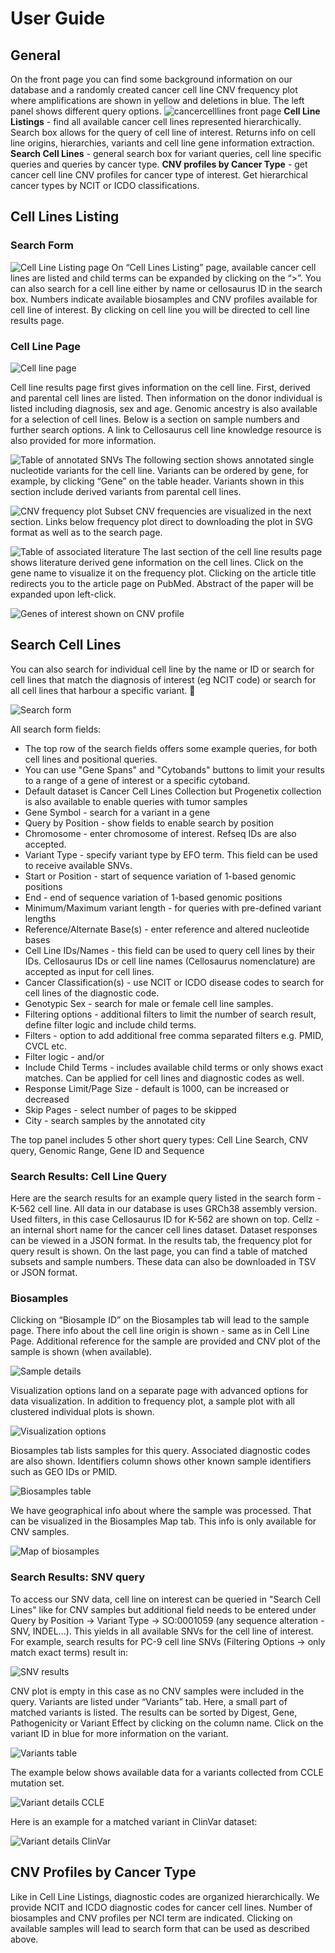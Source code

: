 # User Guide

## General

On the front page you can find some background information on our database and a randomly created cancer cell line CNV frequency plot where amplifications are shown in yellow and deletions in blue. The left panel shows different query options.
![cancercelllines front page](front.png)
**Cell Line Listings** - find all available cancer cell lines represented hierarchically. Search box allows for the query of cell line of interest. Returns info on cell line origins, hierarchies, variants and cell line gene information extraction.
**Search Cell Lines** - general search box for variant queries, cell line specific queries and queries by cancer type.
**CNV profiles by Cancer Type** - get cancer cell line CNV profiles for cancer type of interest. Get hierarchical cancer types by NCIT or ICDO classifications.

## Cell Lines Listing

### Search Form

![Cell Line Listing page](cl-listing-search.png)
On “Cell Lines Listing” page, available cancer cell lines are listed and child terms can be expanded by clicking on the “>”. You can also search for a cell line either by name or cellosaurus ID in the search box. Numbers indicate available biosamples and CNV profiles available for cell line of interest. By clicking on cell line you will be directed to cell line results page.

### Cell Line Page

![Cell line page](cl-page.png)

Cell line results page first gives information on the cell line. First, derived and parental cell lines are listed. Then information on the donor individual is listed including diagnosis, sex and age. Genomic ancestry is also available for a selection of cell lines. Below is a section on sample numbers and further search options. A link to Cellosaurus cell line knowledge resource is also provided for more information.

![Table of annotated SNVs](annotated-vars.png)
The following section shows annotated single nucleotide variants for the cell line. Variants can be ordered by gene, for example, by clicking “Gene” on the table header. Variants shown in this section include derived variants from parental cell lines.

![CNV frequency plot](cnv-plot.png)
Subset CNV frequencies are visualized in the next section. Links below frequency plot direct to downloading the plot in SVG format as well as to the search page.

![Table of associated literature](lit-table.png)
The last section of the cell line results page shows literature derived gene information on the cell lines. Click on the gene name to visualize it on the frequency plot. Clicking on the article title redirects you to the article page on PubMed. Abstract of the paper will be expanded upon left-click.

![Genes of interest shown on CNV profile](annotated_genes.png)

## Search Cell Lines

You can also search for individual cell line by the name or ID or search for cell lines that match the diagnosis of interest (eg NCIT code) or search for all cell lines that harbour a specific variant. 

![Search form](search-form.png)


All search form fields:

* The top row of the search fields offers some example queries, for both cell lines and positional queries.
* You can use "Gene Spans" and "Cytobands" buttons to limit your results to a range of a gene of interest or a specific cytoband.
* Default dataset is Cancer Cell Lines Collection but Progenetix collection is also available to enable queries with tumor samples
* Gene Symbol - search for a variant in a gene
* Query by Position - show fields to enable search by position
* Chromosome - enter chromosome of interest. Refseq IDs are also accepted.
* Variant Type - specify variant type by EFO term. This field can be used to receive available SNVs.
* Start or Position - start of sequence variation of 1-based genomic positions
* End - end of sequence variation of 1-based genomic positions
* Minimum/Maximum variant length - for queries with pre-defined variant lengths
* Reference/Alternate Base(s) - enter reference and altered nucleotide bases
* Cell Line IDs/Names - this field can be used to query cell lines by their IDs. Cellosaurus IDs or cell line names (Cellosaurus nomenclature) are accepted as input for cell lines.
* Cancer Classification(s) - use NCIT or ICDO disease codes to search for cell lines of the diagnostic code.
* Genotypic Sex - search for male or female cell line samples.
* Filtering options - additional filters to limit the number of search result, define filter logic and include child terms.
* Filters - option to add additional free comma separated filters e.g. PMID, CVCL etc.
* Filter logic - and/or
* Include Child Terms - includes available child terms or only shows exact matches. Can be applied for cell lines and diagnostic codes as well.
* Response Limit/Page Size - default is 1000, can be increased or decreased
* Skip Pages - select number of pages to be skipped
* City - search samples by the annotated city

The top panel includes 5 other short query types: Cell Line Search, CNV query, Genomic Range, Gene ID and Sequence

### Search Results: Cell Line Query

Here are the search results for an example query listed in the search form - K-562 cell line. All data in our database is uses GRCh38 assembly version. Used filters, in this case Cellosaurus ID for K-562 are shown on top. Cellz - an internal short name for the cancer cell lines dataset. Dataset responses can be viewed in a JSON format. In the results tab, the frequency plot for query result is shown. On the last page, you can find a table of matched subsets and sample numbers. These data can also be downloaded in TSV or JSON format.

### Biosamples

Clicking on “Biosample ID” on the Biosamples tab will lead to the sample page. There info about the cell line origin is shown - same as in Cell Line Page. Additional reference for the sample are provided and CNV plot of the sample is shown (when available).

![Sample details](sample-details.png)

Visualization options land on a separate page with advanced options for data visualization. In addition to frequency plot, a sample plot with all clustered individual plots is shown.

![Visualization options](visual.png)

Biosamples tab lists samples for this query. Associated diagnostic codes are also shown. Identifiers column shows other known sample identifiers such as GEO IDs or PMID.

![Biosamples table](img.png)

We have geographical info about where the sample was processed. That can be visualized in the Biosamples Map tab. This info is only available for CNV samples.

![Map of biosamples](map.png)

### Search Results: SNV query

To access our SNV data, cell line on interest can be queried in "Search Cell Lines" like for CNV samples but additional field needs to be entered under Query by Position -> Variant Type -> SO:0001059 (any sequence alteration - SNV, INDEL…). This yields in all available SNVs for the cell line of interest. For example, search results for PC-9 cell line SNVs (Filtering Options -> only match exact terms) result in:

![SNV results](img_2.png)

CNV plot is empty in this case as no CNV samples were included in the query. Variants are listed under “Variants” tab. Here, a small part of matched variants is listed. The results can be sorted by Digest, Gene, Pathogenicity or Variant Effect by clicking on the column name. Click on the variant ID in blue for more information on the variant.

![Variants table](img_3.png)

The example below shows available data for a variants collected from CCLE mutation set.

![Variant details CCLE](img_4.png)

Here is an example for a matched variant in ClinVar dataset:

![Variant details ClinVar](img_5.png)

## CNV Profiles by Cancer Type

Like in Cell Line Listings, diagnostic codes are organized hierarchically. We provide NCIT and ICDO diagnostic codes for cancer cell lines. Number of biosamples and CNV profiles per NCI term are indicated.  Clicking on available samples will lead to search form that can be used as described above.